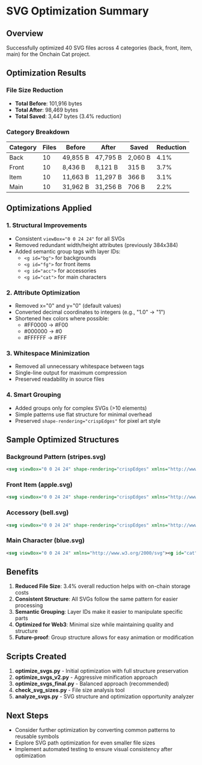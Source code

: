 # SVG Optimization Summary

## Overview
Successfully optimized 40 SVG files across 4 categories (back, front, item, main) for the Onchain Cat project.

## Optimization Results

### File Size Reduction
- **Total Before**: 101,916 bytes
- **Total After**: 98,469 bytes  
- **Total Saved**: 3,447 bytes (3.4% reduction)

### Category Breakdown

| Category | Files | Before | After | Saved | Reduction |
|----------|-------|--------|-------|--------|-----------|
| Back | 10 | 49,855 B | 47,795 B | 2,060 B | 4.1% |
| Front | 10 | 8,436 B | 8,121 B | 315 B | 3.7% |
| Item | 10 | 11,663 B | 11,297 B | 366 B | 3.1% |
| Main | 10 | 31,962 B | 31,256 B | 706 B | 2.2% |

## Optimizations Applied

### 1. **Structural Improvements**
- Consistent `viewBox="0 0 24 24"` for all SVGs
- Removed redundant width/height attributes (previously 384x384)
- Added semantic group tags with layer IDs:
  - `<g id="bg">` for backgrounds
  - `<g id="fg">` for front items
  - `<g id="acc">` for accessories
  - `<g id="cat">` for main characters

### 2. **Attribute Optimization**
- Removed x="0" and y="0" (default values)
- Converted decimal coordinates to integers (e.g., "1.0" → "1")
- Shortened hex colors where possible:
  - #FF0000 → #F00
  - #000000 → #0
  - #FFFFFF → #FFF

### 3. **Whitespace Minimization**
- Removed all unnecessary whitespace between tags
- Single-line output for maximum compression
- Preserved readability in source files

### 4. **Smart Grouping**
- Added groups only for complex SVGs (>10 elements)
- Simple patterns use flat structure for minimal overhead
- Preserved `shape-rendering="crispEdges"` for pixel art style

## Sample Optimized Structures

### Background Pattern (stripes.svg)
```xml
<svg viewBox="0 0 24 24" shape-rendering="crispEdges" xmlns="http://www.w3.org/2000/svg"><g id="bg"><rect width="24" height="2" fill="#FFEFD5"/>...</g></svg>
```

### Front Item (apple.svg)
```xml
<svg viewBox="0 0 24 24" shape-rendering="crispEdges" xmlns="http://www.w3.org/2000/svg"><rect x="5" y="17" width="1" height="3" fill="#710a0a"/>...</svg>
```

### Accessory (bell.svg)
```xml
<svg viewBox="0 0 24 24" shape-rendering="crispEdges" xmlns="http://www.w3.org/2000/svg"><g id="acc"><rect x="9" y="14" width="6" height="1" fill="#c80909"/>...</g></svg>
```

### Main Character (blue.svg)
```xml
<svg viewBox="0 0 24 24" xmlns="http://www.w3.org/2000/svg"><g id="cat"><rect x="6" y="3" width="3" height="3" fill="#778"/>...</g></svg>
```

## Benefits

1. **Reduced File Size**: 3.4% overall reduction helps with on-chain storage costs
2. **Consistent Structure**: All SVGs follow the same pattern for easier processing
3. **Semantic Grouping**: Layer IDs make it easier to manipulate specific parts
4. **Optimized for Web3**: Minimal size while maintaining quality and structure
5. **Future-proof**: Group structure allows for easy animation or modification

## Scripts Created

1. **optimize_svgs.py** - Initial optimization with full structure preservation
2. **optimize_svgs_v2.py** - Aggressive minification approach
3. **optimize_svgs_final.py** - Balanced approach (recommended)
4. **check_svg_sizes.py** - File size analysis tool
5. **analyze_svgs.py** - SVG structure and optimization opportunity analyzer

## Next Steps

- Consider further optimization by converting common patterns to reusable symbols
- Explore SVG path optimization for even smaller file sizes
- Implement automated testing to ensure visual consistency after optimization